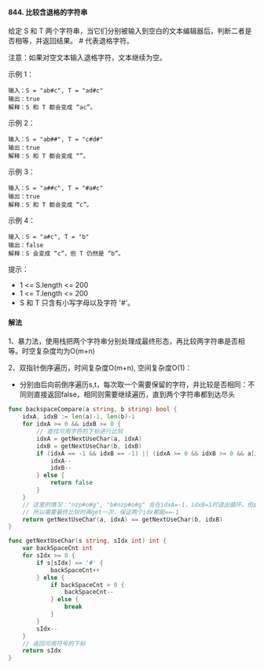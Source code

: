 #### 844. 比较含退格的字符串

给定 S 和 T 两个字符串，当它们分别被输入到空白的文本编辑器后，判断二者是否相等，并返回结果。 # 代表退格字符。

注意：如果对空文本输入退格字符，文本继续为空。

示例 1：
```
输入：S = "ab#c", T = "ad#c"
输出：true
解释：S 和 T 都会变成 “ac”。
```
示例 2：
```
输入：S = "ab##", T = "c#d#"
输出：true
解释：S 和 T 都会变成 “”。
```
示例 3：
```
输入：S = "a##c", T = "#a#c"
输出：true
解释：S 和 T 都会变成 “c”。
```
示例 4：
```
输入：S = "a#c", T = "b"
输出：false
解释：S 会变成 “c”，但 T 仍然是 “b”。
```

提示：
- 1 <= S.length <= 200
- 1 <= T.length <= 200
- S 和 T 只含有小写字母以及字符 '#'。

#### 解法
1、暴力法，使用栈把两个字符串分别处理成最终形态，再比较两字符串是否相等。时空复杂度均为O(m+n)

2、双指针倒序遍历，时间复杂度O(m+n), 空间复杂度O(1)：
- 分别由后向前倒序遍历s,t，每次取一个需要保留的字符，并比较是否相同：不同则直接返回false，相同则需要继续遍历，直到两个字符串都到达尽头
```go
func backspaceCompare(a string, b string) bool {
    idxA, idxB := len(a)-1, len(b)-1
	for idxA >= 0 && idxB >= 0 {
		// 查找可用字符的下标进行比较
		idxA = getNextUseChar(a, idxA)
		idxB = getNextUseChar(b, idxB)
		if (idxA == -1 && idxB == -1) || (idxA >= 0 && idxB >= 0 && a[idxA] == b[idxB]) {
            idxA--
            idxB--
		} else {
            return false
        }
	}
    // 这里的情况："nzp#o#g", "b#nzp#o#g" 会在idxA=-1，idxB=1时退出循环，但此时两个字符串是相等的
    // 所以需要最终比较时再get一次，保证两个idx都能==-1
    return getNextUseChar(a, idxA) == getNextUseChar(b, idxB)
}

func getNextUseChar(s string, sIdx int) int {
	var backSpaceCnt int
	for sIdx >= 0 {
		if s[sIdx] == '#' {
			backSpaceCnt++
		} else {
			if backSpaceCnt > 0 {
				backSpaceCnt--
			} else {
				break
			}
		}
		sIdx--
	}
	// 返回可用符号的下标
	return sIdx
}
```